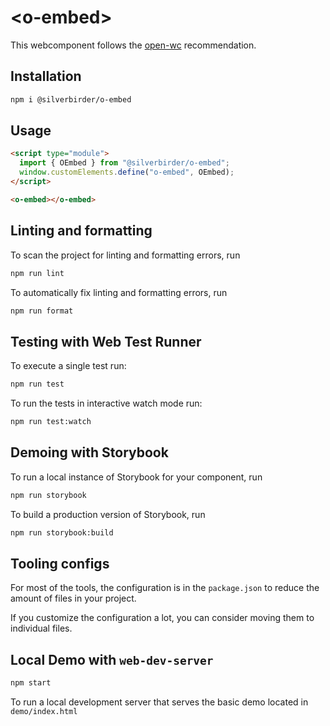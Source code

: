 # \<o-embed>

This webcomponent follows the [open-wc](https://github.com/open-wc/open-wc) recommendation.

## Installation

```bash
npm i @silverbirder/o-embed
```

## Usage

```html
<script type="module">
  import { OEmbed } from "@silverbirder/o-embed";
  window.customElements.define("o-embed", OEmbed);
</script>

<o-embed></o-embed>
```

## Linting and formatting

To scan the project for linting and formatting errors, run

```bash
npm run lint
```

To automatically fix linting and formatting errors, run

```bash
npm run format
```

## Testing with Web Test Runner

To execute a single test run:

```bash
npm run test
```

To run the tests in interactive watch mode run:

```bash
npm run test:watch
```

## Demoing with Storybook

To run a local instance of Storybook for your component, run

```bash
npm run storybook
```

To build a production version of Storybook, run

```bash
npm run storybook:build
```


## Tooling configs

For most of the tools, the configuration is in the `package.json` to reduce the amount of files in your project.

If you customize the configuration a lot, you can consider moving them to individual files.

## Local Demo with `web-dev-server`

```bash
npm start
```

To run a local development server that serves the basic demo located in `demo/index.html`
